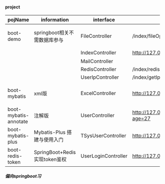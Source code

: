 #### project

pojName | information | interface | url | info
-------| -----| -----|-----|-----|
boot-demo| springboot相关不需数据库参与 | FileController | /index/fileOper  | 文件上传下载
         |                             | IndexController | http://127.0.0.1:8081/xboot/# | 主页
         |                             | MailController |  | 
         |                             | RedisController | /index/redisHandler | Redis
         |                             | UserIpController | /index/getIp | 
boot-mybatis| xml版                    | ExcelController  |  http://127.0.0.1:8085/xboot/index/exportExcel |  数据表格导出
boot-mybatis-annotate| 注解版          | UserController   |  http://127.0.0.1:8080/user/getUsersByAge?age=27 | 
boot-mybatis-plus| Mybatis-Plus 搭建与使用入门| TSysUserController  |  http://127.0.0.1:8083/tSysUser/testSelect | 
boot-redis-token| SpringBoot+Redis实现token鉴权| UserLoginController  | http://127.0.0.1:8082/xboot/user/hello  | 




##### 偏向springboot习